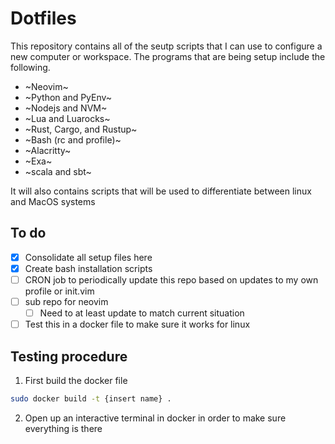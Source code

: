 # Dotfiles

This repository contains all of the seutp scripts that I can use to configure a new computer or workspace. The programs that
are being setup include the following.

- ~Neovim~
- ~Python and PyEnv~
- ~Nodejs and NVM~
- ~Lua and Luarocks~
- ~Rust, Cargo, and Rustup~
- ~Bash (rc and profile)~
- ~Alacritty~
- ~Exa~
- ~scala and sbt~

It will also contains scripts that will be used to differentiate between linux
and MacOS systems

## To do

- [x] Consolidate all setup files here
- [x] Create bash installation scripts
- [ ] CRON job to periodically update this repo based on updates to my own profile or init.vim
- [ ] sub repo for neovim
    - [ ] Need to at least update to match current situation
- [ ] Test this in a docker file to make sure it works for linux 
      
## Testing procedure

1. First build the docker file

```bash
sudo docker build -t {insert name} .
```

2. Open up an interactive terminal in docker in order to make sure everything is there

